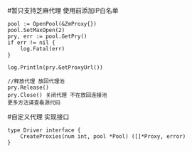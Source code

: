 #暂只支持芝麻代理
    使用前添加IP白名单
    
    pool := OpenPool(&ZmProxy{})
    pool.SetMaxOpen(2)
    pry, err := pool.GetPry()
    if err != nil {
        log.Fatal(err)
    }

    log.Println(pry.GetProxyUrl())
    
    //释放代理 放回代理池
    pry.Release()
    pry.Close() 关闭代理 不在放回连接池
    更多方法请查看源代码
#自定义代理
    实现接口
    
    type Driver interface {
    	CreateProxies(num int, pool *Pool) ([]*Proxy, error)
    }
